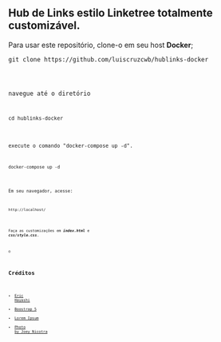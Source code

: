 
## Hub de Links estilo Linketree totalmente customizável. 

Para usar este repositório, clone-o em seu host **Docker**;

<pre>
<code>git clone https://github.com/luiscruzcwb/hublinks-docker
</pre>

navegue até o diretório

<pre>
<code>cd hublinks-docker
</pre>

execute o comando "docker-compose up -d".
<pre>
<code>docker-compose up -d
</pre>

Em seu navegador, acesse: 
<pre>
<code>http://localhost/
</pre>

Faça as customizações em ***index.html*** e ***css/style.css***. 

:relaxed: 

## Créditos
- [Eric Hayashi](https://github.com/kyoehayashi/hublinks)
- [Boostrap 5](https://getbootstrap.com/)
- [Lorem Ipsum](https://www.lipsum.com/)
- [Photo by Joey Nicotra](https://unsplash.com/@joeynicotra?utm_source=unsplash&amp;utm_medium=referral&amp;utm_content=creditCopyText)
